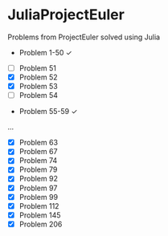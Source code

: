 JuliaProjectEuler
=================

Problems from ProjectEuler solved using Julia

- Problem 1-50  ✓
- [ ] Problem 51
- [X] Problem 52
- [X] Problem 53
- [ ] Problem 54
- Problem 55-59  ✓

...

- [X] Problem 63
- [X] Problem 67
- [X] Problem 74
- [X] Problem 79
- [X] Problem 92
- [X] Problem 97
- [X] Problem 99
- [X] Problem 112
- [X] Problem 145
- [X] Problem 206
